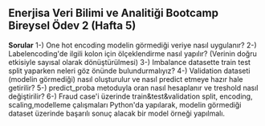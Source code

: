 ## Enerjisa Veri Bilimi ve Analitiği Bootcamp Bireysel Ödev 2 (Hafta 5)
**Sorular**
1-) One hot encoding modelin görmediği veriye nasıl uygulanır?
2-) Labelencoding'de ilgili kolon için ölçeklendirme nasıl yapılır? (Verinin doğru etkisiyle sayısal olarak dönüştürülmesi)
3-) Imbalance datasette train test split yaparken neleri göz önünde bulundurmalıyız?
4-) Validation dataseti (modelin görmediği) nasıl oluşturulur ve nasıl predict etmeye hazır hale getirilir?
5-) predict_proba metoduyla oran nasıl hesaplanır ve treshold nasıl değiştirilir?
6-) Fraud case'i üzerinde train&test&validation split, encoding, scaling,modelleme çalışmaları Python'da yapılarak, modelin görmediği dataset üzerinde başarılı sonuç alacak bir model örneği yapılmalı.
